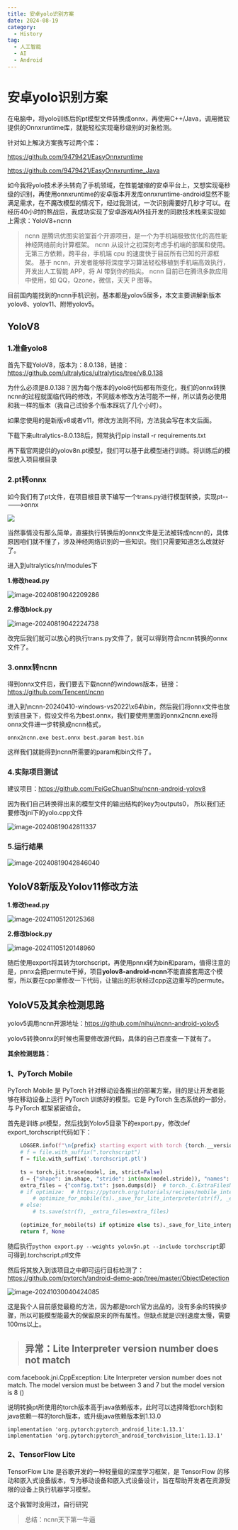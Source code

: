 ```yaml
---
title: 安卓yolo识别方案
date: 2024-08-19
category:
  - History
tag:
  - 人工智能
  - AI
  - Android
---
```


# 安卓yolo识别方案

在电脑中，将yolo训练后的pt模型文件转换成onnx，再使用C++/Java，调用微软提供的Onnxruntime库，就能轻松实现毫秒级别的对象检测。

针对如上解决方案我写过两个库：

https://github.com/9479421/EasyOnnxruntime

https://github.com/9479421/EasyOnnxruntime_Java

如今我将yolo技术矛头转向了手机领域，在性能皱缩的安卓平台上，又想实现毫秒级的识别，再使用onnxruntime的安卓版本开发库onnxruntime-android显然不能满足需求，在不魔改模型的情况下，经过我测试，一次识别需要好几秒才可以。在经历40小时的熬战后，我成功实现了安卓游戏AI外挂开发的同款技术栈来实现如上需求：YoloV8+ncnn

> ncnn 是腾讯优图实验室首个开源项目，是一个为手机端极致优化的高性能神经网络前向计算框架。
> ncnn 从设计之初深刻考虑手机端的部属和使用。无第三方依赖，跨平台，手机端 cpu 的速度快于目前所有已知的开源框架。
> 基于 ncnn，开发者能够将深度学习算法轻松移植到手机端高效执行，开发出人工智能 APP，将 AI 带到你的指尖。
> ncnn 目前已在腾讯多款应用中使用，如 QQ，Qzone，微信，天天 P 图等。

目前国内能找到的ncnn手机识别，基本都是yolov5居多，本文主要讲解新版本yolov8、yolov11、附带yolov5。

## YoloV8

### 1.准备yolo8

首先下载YoloV8，版本为：8.0.138，链接：https://github.com/ultralytics/ultralytics/tree/v8.0.138

为什么必须是8.0.138？因为每个版本的yolo8代码都有所变化，我们的onnx转换ncnn的过程就面临代码的修改，不同版本修改方法可能不一样，所以请务必使用和我一样的版本（我自己试验多个版本踩坑了几个小时）。

如果您使用的是新版v8或者v11，修改方法则不同，方法我会写在本文后面。

下载下来ultralytics-8.0.138后，照常执行pip install -r requirements.txt

再下载官网提供的yolov8n.pt模型，我们可以基于此模型进行训练。将训练后的模型放入项目根目录

### 2.pt转onnx

如今我们有了pt文件，在项目根目录下编写一个trans.py进行模型转换，实现pt----->onnx

![](https://wqby-1304194722.cos.ap-nanjing.myqcloud.com/img/202408191055640.png)

当然事情没有那么简单，直接执行转换后的onnx文件是无法被转成ncnn的，具体原因咱们就不懂了，涉及神经网络识别的一些知识。我们只需要知道怎么改就好了。

进入到ultralytics/nn/modules下

**1.修改head.py**

![image-20240819042209286](https://wqby-1304194722.cos.ap-nanjing.myqcloud.com/img/202408190422564.png)

**2.修改block.py**

![image-20240819042224738](https://wqby-1304194722.cos.ap-nanjing.myqcloud.com/img/202408190422901.png)

改完后我们就可以放心的执行trans.py文件了，就可以得到符合ncnn转换的onnx文件了。

### 3.onnx转ncnn

得到onnx文件后，我们要去下载ncnn的windows版本，链接：https://github.com/Tencent/ncnn

进入到\ncnn-20240410-windows-vs2022\x64\bin，然后我们将onnx文件也放到该目录下，假设文件名为best.onnx，我们要使用里面的onnx2ncnn.exe将onnx文件进一步转换成ncnn格式，

```shell
onnx2ncnn.exe best.onnx best.param best.bin
```

这样我们就能得到ncnn所需要的param和bin文件了。

### 4.实际项目测试

建议项目：https://github.com/FeiGeChuanShu/ncnn-android-yolov8

因为我们自己转换得出来的模型文件的输出结构的key为outputs0， 所以我们还要修改jni下的yolo.cpp文件

![image-20240819042811337](https://wqby-1304194722.cos.ap-nanjing.myqcloud.com/img/202408190428752.png)

### 5.运行结果

![image-20240819042846040](https://wqby-1304194722.cos.ap-nanjing.myqcloud.com/img/202408190428736.png)

## YoloV8新版及Yolov11修改方法

**1.修改head.py**

![image-20241105120125368](https://wqby-1304194722.cos.ap-nanjing.myqcloud.com/img/202411051201495.png)

**2.修改block.py**

![image-20241105120148960](https://wqby-1304194722.cos.ap-nanjing.myqcloud.com/img/202411051201013.png)

随后使用export将其转为torchscript，再使用pnnx转为bin和param，值得注意的是，pnnx会把permute干掉，项目**yolov8-android-ncnn**不能直接套用这个模型，所以要在cpp里修改一下代码，让输出的形状经过cpp这边重写的permute。

## YoloV5及其余检测思路

yolov5调用ncnn开源地址：https://github.com/nihui/ncnn-android-yolov5

yolov5转换onnx的时候也需要修改源代码，具体的自己百度查一下就有了。

**其余检测思路：**

### 1、PyTorch Mobile

PyTorch Mobile 是 PyTorch 针对移动设备推出的部署方案，目的是让开发者能够在移动设备上运行 PyTorch 训练好的模型。它是 PyTorch 生态系统的一部分，与 PyTorch 框架紧密结合。

首先是训练.pt模型，然后找到Yolov5目录下的export.py，修改def export_torchscript代码如下：

```python
    LOGGER.info(f"\n{prefix} starting export with torch {torch.__version__}...")
    # f = file.with_suffix(".torchscript")
    f = file.with_suffix('.torchscript.ptl')
    
    ts = torch.jit.trace(model, im, strict=False)
    d = {"shape": im.shape, "stride": int(max(model.stride)), "names": model.names}
    extra_files = {"config.txt": json.dumps(d)}  # torch._C.ExtraFilesMap()
    # if optimize:  # https://pytorch.org/tutorials/recipes/mobile_interpreter.html
        # optimize_for_mobile(ts)._save_for_lite_interpreter(str(f), _extra_files=extra_files)
    # else:
        # ts.save(str(f), _extra_files=extra_files)
        
    (optimize_for_mobile(ts) if optimize else ts)._save_for_lite_interpreter(str(f))
    return f, None
```

随后执行`python export.py --weights yolov5n.pt --include torchscript`即可得到.torchscript.ptl文件

然后将其放入到该项目之中即可运行目标检测了：https://github.com/pytorch/android-demo-app/tree/master/ObjectDetection

![image-20241030040424085](https://wqby-1304194722.cos.ap-nanjing.myqcloud.com/img/202410300404159.png)



这是我个人目前感觉最稳的方法，因为都是torch官方出品的，没有多余的转换步骤，所以可能模型能最大的保留原来的所有属性。但缺点就是识别速度太慢，需要100ms以上。

> ## 异常：Lite Interpreter version number does not match

com.facebook.jni.CppException: Lite Interpreter version number does not match. The model version must be between 3 and 7 but the model version is 8 ()

说明转换pt所使用的torch版本高于java依赖版本，此时可以选择降低torch到和java依赖一样的torch版本，或升级java依赖版本到1.13.0

```
implementation 'org.pytorch:pytorch_android_lite:1.13.1'
implementation 'org.pytorch:pytorch_android_torchvision_lite:1.13.1'
```

### 2、TensorFlow Lite

TensorFlow Lite 是谷歌开发的一种轻量级的深度学习框架，是 TensorFlow 的移动和嵌入式设备版本，专为移动设备和嵌入式设备设计，旨在帮助开发者在资源受限的设备上执行机器学习模型。

这个我暂时没用过，自行研究



> 总结：ncnn天下第一牛逼

